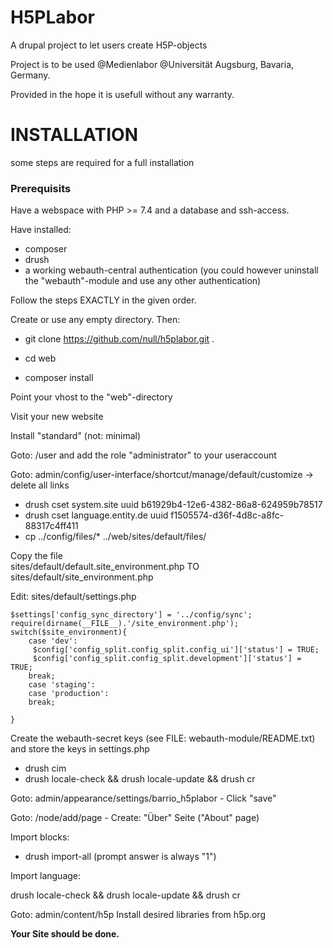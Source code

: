 # H5PLabor
A drupal project to let users create H5P-objects

Project is to be used @Medienlabor @Universität Augsburg, Bavaria, Germany.

Provided in the hope it is usefull without any warranty.

# INSTALLATION

some steps are required for a full installation

### Prerequisits


Have a webspace with PHP >= 7.4 and a database
and ssh-access.

Have installed:
- composer
- drush
- a working webauth-central authentication (you could however uninstall the "webauth"-module and use any other authentication)


Follow the steps EXACTLY in the given order.

Create or use any empty directory. Then:

- git clone https://github.com/null/h5plabor.git .

- cd web
- composer install

Point your vhost to the "web"-directory

Visit your new website

Install "standard" (not: minimal)

Goto: /user and add the role "administrator" to your useraccount

Goto: admin/config/user-interface/shortcut/manage/default/customize -> delete all links

- drush cset system.site uuid b61929b4-12e6-4382-86a8-624959b78517
- drush cset language.entity.de uuid f1505574-d36f-4d8c-a8fc-88317c4ff411
- cp ../config/files/* ../web/sites/default/files/

Copy the file  
sites/default/default.site_environment.php TO sites/default/site_environment.php 
 

Edit: sites/default/settings.php

```
$settings['config_sync_directory'] = '../config/sync';
require(dirname(__FILE__).'/site_environment.php');
switch($site_environment){
	case 'dev':
	 $config['config_split.config_split.config_ui']['status'] = TRUE;
	 $config['config_split.config_split.development']['status'] = TRUE;
	break;
	case 'staging':
	case 'production':
	break;

}
```

Create the webauth-secret keys (see FILE: webauth-module/README.txt) and store the keys in settings.php



- drush cim 
- drush locale-check && drush locale-update && drush cr

Goto: admin/appearance/settings/barrio_h5plabor - 
Click "save"


Goto: /node/add/page - 
Create: "Über" Seite ("About" page)


Import blocks: 
- drush import-all 
(prompt answer is always "1")

Import language:

drush locale-check && drush locale-update && drush cr



Goto: admin/content/h5p
Install desired libraries from h5p.org

**Your Site should be done.**
